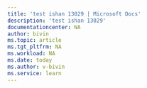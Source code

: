 ```yaml
---
title: 'test ishan 13029 | Microsoft Docs'
description: 'test ishan 13029'
documentationcenter: NA
author: bivin
ms.topic: article
ms.tgt_pltfrm: NA
ms.workload: NA
ms.date: today
ms.author: v-bivin
ms.service: learn
---
```



